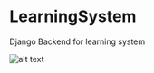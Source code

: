 # LearningSystem
 Django Backend for learning system

![alt text](https://github.com/hector283233/LearningSystem/blog/main/LearningsystemUML.jpg?raw=true)